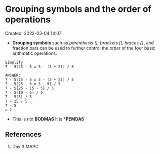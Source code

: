 # Grouping symbols and the order of operations
Created: 2022-03-04 14:07

- **Grouping symbols** such as *parenthesis (), brackets [], braces {}*, and fraction bars can be used to further control the order of the four basic arithmetic operations.

```maths
Simplify
7 - 5[25 - 5 x 3 - (3 + 2)] / 5

ANSWER:
7 - 5[25 - 5 x 3 - (3 + 2)] / 5
7 - 5[25 - 5 x 3 - 5] / 5
7 - 5[25 - 15 - 5] / 5
7 - 5[10 - 5] / 5
7 - 5(5) / 5
7 - 25 / 5
7 - 5
= 2
```

- This is not **BODMAS** it is ***PEMDAS**

## References
1. Day 3 MAPC